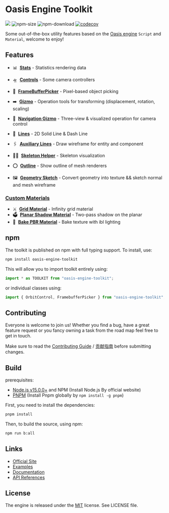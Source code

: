 # Oasis Engine Toolkit

<a href="https://www.npmjs.com/package/oasis-engine-toolkit"><img src="https://img.shields.io/npm/v/oasis-engine-toolkit"/></a> ![npm-size](https://img.shields.io/bundlephobia/minzip/oasis-engine-toolkit) ![npm-download](https://img.shields.io/npm/dm/oasis-engine-toolkit) [![codecov](https://codecov.io/gh/oasis-engine/engine/branch/main/graph/badge.svg?token=KR2UBKE3OX)](https://codecov.io/gh/oasis-engine/engine-toolkit)

Some out-of-the-box utility features based on the [Oasis engine](https://github.com/oasis-engine/engine) `Script` and `Material`, welcome to enjoy!

## Features
- 📊 &nbsp;**[Stats](packages/stats)** - Statistics rendering data

- 🛸 &nbsp;**[Controls](packages/controls)** - Some camera controllers
- 🫧 &nbsp;**[FrameBufferPicker](packages/framebuffer-picker)** - Pixel-based object picking
- ➡️ &nbsp;**[Gizmo](packages/gizmo)** - Operation tools for transforming (displacement, rotation, scaling)
- 🧭 &nbsp;**[Navigation Gizmo](packages/navigation-gizmo)** - Three-view & visualized operation for camera control

- 📐 &nbsp;**[Lines](packages/lines)** - 2D Solid Line & Dash Line
- 🖇 &nbsp;**[Auxiliary Lines](packages/auxiliary-lines)** - Draw wireframe for entity and component
- 🧍🏼 &nbsp;**[Skeleton Helper](packages/skeleton-viewer)** - Skeleton visualization
- ⭕️ &nbsp;**[Outline](packages/outline)** - Show outline of mesh renderers
- 🖼 &nbsp;**[Geometry Sketch](packages/geometry-sketch)** - Convert geometry into texture && sketch normal and mesh wireframe

### [Custom Materials](packages/custom-material)

- ⚔️ &nbsp;**[Grid Material](packages/custom-material/src/grid)** - Infinity grid material
- 🗳 &nbsp;**[Planar Shadow Material](packages/custom-material/src/planar-shadow)** - Two-pass shadow on the planar
- 🍞 &nbsp;**[Bake PBR Material](packages/custom-material/src/bake-pbr)** - Bake texture with ibl lighting

## npm

The toolkit is published on npm with full typing support. To install, use:

```sh
npm install oasis-engine-toolkit
```

This will allow you to import toolkit entirely using:

```javascript
import * as TOOLKIT from "oasis-engine-toolkit";
```

or individual classes using:

```javascript
import { OrbitControl, FramebufferPicker } from "oasis-engine-toolkit";
```

## Contributing

Everyone is welcome to join us! Whether you find a bug, have a great feature request or you fancy owning a task from the road map feel free to get in touch.

Make sure to read the [Contributing Guide](.github/HOW_TO_CONTRIBUTE.md) / [贡献指南](https://github.com/oasis-engine/engine/wiki/%E5%A6%82%E4%BD%95%E4%B8%8E%E6%88%91%E4%BB%AC%E5%85%B1%E5%BB%BA-Oasis-%E5%BC%80%E6%BA%90%E4%BA%92%E5%8A%A8%E5%BC%95%E6%93%8E) before submitting changes.

## Build

prerequisites:

- [Node.js v15.0.0+](https://nodejs.org/en/) and NPM (Install Node.js By official website)
- [PNPM](https://pnpm.io/) (Install Pnpm globally by `npm install -g pnpm`)

First, you need to install the dependencies:

```sh
pnpm install
```

Then, to build the source, using npm:

```sh
npm run b:all
```

## Links

- [Official Site](https://oasisengine.cn)
- [Examples](https://oasisengine.cn/#/examples/latest/skeleton-viewer)
- [Documentation](https://oasisengine.cn/#/docs/latest/cn/install)
- [API References](https://oasisengine.cn/#/api/latest/core)

## License

The engine is released under the [MIT](https://opensource.org/licenses/MIT) license. See LICENSE file.
